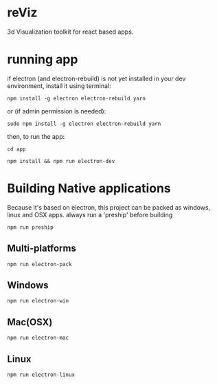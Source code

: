 # reViz
3d Visualization toolkit for react based apps.

# running app
if electron (and electron-rebuild) is not yet installed in your dev environment, install it using terminal:

```
npm install -g electron electron-rebuild yarn

```

or (if admin permission is needed):
```
sudo npm install -g electron electron-rebuild yarn 
```

then, to run the app:
```
cd app

npm install && npm run electron-dev
```

# Building Native applications
Because it's based on electron, this project can be packed as windows, linux and OSX apps.
always run a 'preship' before building

```
npm run preship
```
## Multi-platforms
```
npm run electron-pack
```

## Windows
```
npm run electron-win
```

## Mac(OSX)
```
npm run electron-mac
```

## Linux
```
npm run electron-linux
```

